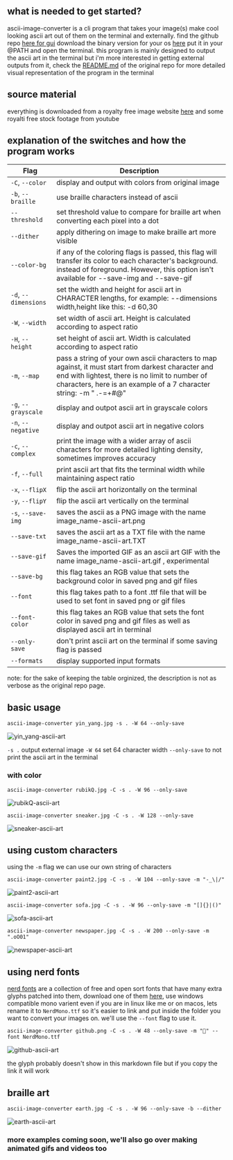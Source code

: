 ## what is needed to get started?
ascii-image-converter is a cli program that takes your image(s) make cool looking ascii art out of them on the terminal and externally. find the github repo [here for gui](https://github.com/TheZoraiz/ascii-image-converter) download the binary version for your os [here](https://github.com/TheZoraiz/ascii-image-converter/releases/tag/v1.11.0) put it in your @PATH and open the terminal. this program is mainly designed to output the ascii art in the terminal but i'm more interested in getting external outputs from it, check the [README.md](https://github.com/TheZoraiz/ascii-image-converter/blob/master/README.md) of the original repo for more detailed visual representation of the program in the terminal

## source material
everything is downloaded from a royalty free image website [here](https://free-images.com/) and some royalti free stock footage from youtube

## explanation of the switches and how the program works
| Flag | Description |
| --- | --- |
| `-C`, `--color` | display and output with colors from original image |
| `-b`, `--braille` | use braille characters instead of ascii |
| `--threshold` | set threshold value to compare for braille art when converting each pixel into a dot |
| `--dither` | apply dithering on image to make braille art more visible |
| `--color-bg` | if any of the coloring flags is passed, this flag will transfer its color to each character's background. instead of foreground. However, this option isn't available for --save-img and --save-gif |
| `-d`, `--dimensions` | set the width and height for ascii art in CHARACTER lengths, for example: --dimensions width,height like this: -d 60,30|
| `-W`, `--width` | set width of ascii art. Height is calculated according to aspect ratio |
| `-H`, `--height` | set height of ascii art. Width is calculated according to aspect ratio |
| `-m`, `--map` | pass a string of your own ascii characters to map against, it must start from darkest character and end with lightest, there is no limit to number of characters, here is an example of a 7 character string: -m " .-=+#@" |
| `-g`, `--grayscale` | display and outpot ascii art in grayscale colors |
| `-n`, `--negative` | display and outpot ascii art in negative colors |
| `-c`, `--complex` | print the image with a wider array of ascii characters for more detailed lighting density, sometimes improves accuracy |
| `-f`, `--full` | print ascii art that fits the terminal width while maintaining aspect ratio |
| `-x`, `--flipX` | flip the ascii art horizontally on the terminal |
| `-y`, `--flipY` | flip the ascii art vertically on the terminal |
| `-s`, `--save-img` | saves the ascii as a PNG image with the name image_name-ascii-art.png |
| `--save-txt` | saves the ascii art as a TXT file with the name image_name-ascii-art.TXT |
| `--save-gif` | Saves the imported GIF as an ascii art GIF with the name image_name-ascii-art.gif , experimental |
| `--save-bg` | this flag takes an RGB value that sets the background color in saved png and gif files |
| `--font` | this flag takes path to a font .ttf file that will be used to set font in saved png or gif files |
| `--font-color` | this flag takes an RGB value that sets the font color in saved png and gif files as well as displayed ascii art in terminal |
| `--only-save` | don't print ascii art on the terminal if some saving flag is passed |
| `--formats` | display supported input formats |

note: for the sake of keeping the table orginized, the description is not as verbose as the original repo page.

## basic usage
```
ascii-image-converter yin_yang.jpg -s . -W 64 --only-save
```
![yin_yang-ascii-art](https://user-images.githubusercontent.com/59083599/136243139-541425e3-82d0-4222-9cf9-c1ed8f3e7796.png)

`-s .` output external image `-W 64` set 64 character width `--only-save` to not print the ascii art in the terminal

### with color
```
ascii-image-converter rubikQ.jpg -C -s . -W 96 --only-save
```
![rubikQ-ascii-art](https://user-images.githubusercontent.com/59083599/136244404-95ad4260-1e7f-4f2b-b8bb-5e429703a110.jpg)

```
ascii-image-converter sneaker.jpg -C -s . -W 128 --only-save
```
![sneaker-ascii-art](https://user-images.githubusercontent.com/59083599/136244547-8cf39735-1578-4c05-855c-9c84a6fe2b4b.jpg)

## using custom characters
using the `-m` flag we can use our own string of characters
```
ascii-image-converter paint2.jpg -C -s . -W 104 --only-save -m "-_\|/"
```
![paint2-ascii-art](https://user-images.githubusercontent.com/59083599/136245496-4627865c-4014-435e-9425-ce9f7828c512.jpg)

```
ascii-image-converter sofa.jpg -C -s . -W 96 --only-save -m "[]{}|()"
```
![sofa-ascii-art](https://user-images.githubusercontent.com/59083599/136248549-f60c32fe-089e-4e83-a7f1-02de30f0cbb9.jpg)

```
ascii-image-converter newspaper.jpg -C -s . -W 200 --only-save -m ".oO01"
```
![newspaper-ascii-art](https://user-images.githubusercontent.com/59083599/136247425-2e30dac0-4ef8-4cd3-a3f0-5e80f5c5fee4.jpg)

## using nerd fonts
[nerd fonts](https://www.nerdfonts.com/#home) are a collection of free and open sort fonts that have many extra glyphs patched into them, download one of them [here](https://www.nerdfonts.com/font-downloads), use windows compatible mono varient even if you are in linux like me or on macos, lets rename it to `NerdMono.ttf` so it's easier to link and put inside the folder you want to convert your images on. we'll use the `--font` flag to use it.
```
ascii-image-converter github.png -C -s . -W 48 --only-save -m "" --font NerdMono.ttf
```
![github-ascii-art](https://user-images.githubusercontent.com/59083599/136251225-edfe33a8-ab77-409c-873a-4baf43abcf7f.png)

the glyph probably doesn't show in this markdown file but if you copy the link it will work

## braille art
```
ascii-image-converter earth.jpg -C -s . -W 96 --only-save -b --dither
```
![earth-ascii-art](https://user-images.githubusercontent.com/59083599/136256903-0545bc11-273b-4c8a-985f-bf274a72c81b.jpg)


### more examples coming soon, we'll also go over making animated gifs and videos too
